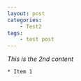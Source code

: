 ```yaml
---
layout: post
categories:
    - Test2
tags: 
    - test post
---
```




*This is the 2nd content*

    * Item 1
